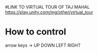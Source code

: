  #LINK TO VIRTUAL TOUR OF TAJ MAHAL
https://play.unity.com/mg/other/virtual_tour

# How to control

arrow keys -> UP DOWN LEFT RIGHT 
